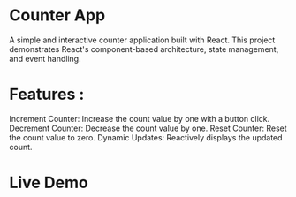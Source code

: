 
# Counter App
A simple and interactive counter application built with React. This project demonstrates React's component-based architecture, state management, and event handling.

# Features : 
Increment Counter: Increase the count value by one with a button click.
Decrement Counter: Decrease the count value by one.
Reset Counter: Reset the count value to zero.
Dynamic Updates: Reactively displays the updated count.

# Live Demo

**[](https://counter-appreact.netlify.app/)**
